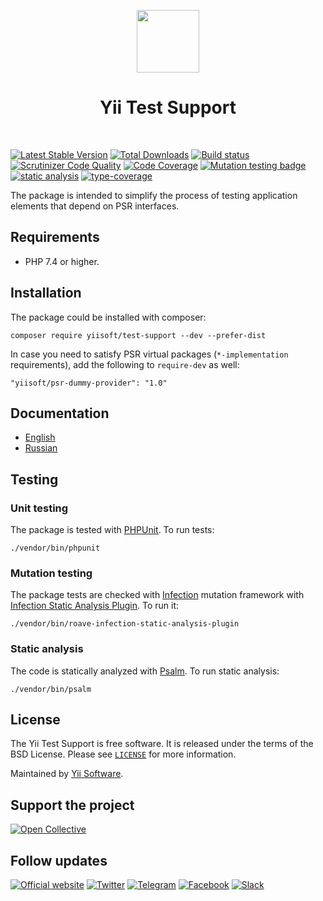 <p align="center">
    <a href="https://github.com/yiisoft" target="_blank">
        <img src="https://yiisoft.github.io/docs/images/yii_logo.svg" height="100px">
    </a>
    <h1 align="center">Yii Test Support</h1>
    <br>
</p>

[![Latest Stable Version](https://poser.pugx.org/yiisoft/test-support/v/stable.png)](https://packagist.org/packages/yiisoft/test-support)
[![Total Downloads](https://poser.pugx.org/yiisoft/test-support/downloads.png)](https://packagist.org/packages/yiisoft/test-support)
[![Build status](https://github.com/yiisoft/test-support/workflows/build/badge.svg)](https://github.com/yiisoft/test-support/actions?query=workflow%3Abuild)
[![Scrutinizer Code Quality](https://scrutinizer-ci.com/g/yiisoft/test-support/badges/quality-score.png?b=master)](https://scrutinizer-ci.com/g/yiisoft/test-support/?branch=master)
[![Code Coverage](https://scrutinizer-ci.com/g/yiisoft/test-support/badges/coverage.png?b=master)](https://scrutinizer-ci.com/g/yiisoft/test-support/?branch=master)
[![Mutation testing badge](https://img.shields.io/endpoint?style=flat&url=https%3A%2F%2Fbadge-api.stryker-mutator.io%2Fgithub.com%2Fyiisoft%2Ftest-support%2Fmaster)](https://dashboard.stryker-mutator.io/reports/github.com/yiisoft/test-support/master)
[![static analysis](https://github.com/yiisoft/test-support/workflows/static%20analysis/badge.svg)](https://github.com/yiisoft/test-support/actions?query=workflow%3A%22static+analysis%22)
[![type-coverage](https://shepherd.dev/github/yiisoft/test-support/coverage.svg)](https://shepherd.dev/github/yiisoft/test-support)

The package is intended to simplify the process of testing application elements that depend on PSR interfaces.

## Requirements

- PHP 7.4 or higher.

## Installation

The package could be installed with composer:

```shell
composer require yiisoft/test-support --dev --prefer-dist
```

In case you need to satisfy PSR virtual packages (`*-implementation` requirements), add the following to `require-dev`
as well:

```shell
"yiisoft/psr-dummy-provider": "1.0"
```

## Documentation

- [English](docs/en/README.md)
- [Russian](docs/ru/README.md)

## Testing

### Unit testing

The package is tested with [PHPUnit](https://phpunit.de/). To run tests:

```shell
./vendor/bin/phpunit
```

### Mutation testing

The package tests are checked with [Infection](https://infection.github.io/) mutation framework with
[Infection Static Analysis Plugin](https://github.com/Roave/infection-static-analysis-plugin). To run it:

```shell
./vendor/bin/roave-infection-static-analysis-plugin
```

### Static analysis

The code is statically analyzed with [Psalm](https://psalm.dev/). To run static analysis:

```shell
./vendor/bin/psalm
```

## License

The Yii Test Support is free software. It is released under the terms of the BSD License.
Please see [`LICENSE`](./LICENSE.md) for more information.

Maintained by [Yii Software](https://www.yiiframework.com/).

## Support the project

[![Open Collective](https://img.shields.io/badge/Open%20Collective-sponsor-7eadf1?logo=open%20collective&logoColor=7eadf1&labelColor=555555)](https://opencollective.com/yiisoft)

## Follow updates

[![Official website](https://img.shields.io/badge/Powered_by-Yii_Framework-green.svg?style=flat)](https://www.yiiframework.com/)
[![Twitter](https://img.shields.io/badge/twitter-follow-1DA1F2?logo=twitter&logoColor=1DA1F2&labelColor=555555?style=flat)](https://twitter.com/yiiframework)
[![Telegram](https://img.shields.io/badge/telegram-join-1DA1F2?style=flat&logo=telegram)](https://t.me/yii3en)
[![Facebook](https://img.shields.io/badge/facebook-join-1DA1F2?style=flat&logo=facebook&logoColor=ffffff)](https://www.facebook.com/groups/yiitalk)
[![Slack](https://img.shields.io/badge/slack-join-1DA1F2?style=flat&logo=slack)](https://yiiframework.com/go/slack)
